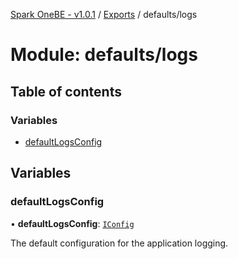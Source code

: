 [Spark OneBE - v1.0.1](../README.md) / [Exports](../modules.md) / defaults/logs

# Module: defaults/logs

## Table of contents

### Variables

- [defaultLogsConfig](defaults_logs.md#defaultlogsconfig)

## Variables

### defaultLogsConfig

• **defaultLogsConfig**: [`IConfig`](../interfaces/System_IConfig.IConfig.md)

The default configuration for the application logging.

